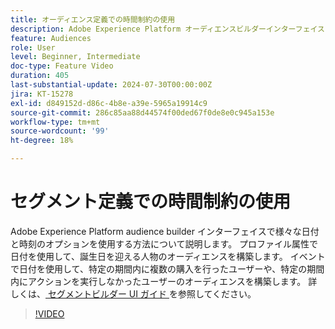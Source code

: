 ```yaml
---
title: オーディエンス定義での時間制約の使用
description: Adobe Experience Platform オーディエンスビルダーインターフェイスで様々な日付と時刻のオプションを使用する方法について説明します。
feature: Audiences
role: User
level: Beginner, Intermediate
doc-type: Feature Video
duration: 405
last-substantial-update: 2024-07-30T00:00:00Z
jira: KT-15278
exl-id: d849152d-d86c-4b8e-a39e-5965a19914c9
source-git-commit: 286c85aa88d44574f00ded67f0de8e0c945a153e
workflow-type: tm+mt
source-wordcount: '99'
ht-degree: 18%

---
```


# セグメント定義での時間制約の使用

Adobe Experience Platform audience builder インターフェイスで様々な日付と時刻のオプションを使用する方法について説明します。 プロファイル属性で日付を使用して、誕生日を迎える人物のオーディエンスを構築します。 イベントで日付を使用して、特定の期間内に複数の購入を行ったユーザーや、特定の期間内にアクションを実行しなかったユーザーのオーディエンスを構築します。 詳しくは、[ セグメントビルダー UI ガイド ](https://experienceleague.adobe.com/en/docs/experience-platform/segmentation/ui/segment-builder) を参照してください。

>[!VIDEO](https://video.tv.adobe.com/v/3432259/?learn=on&enablevpops)
